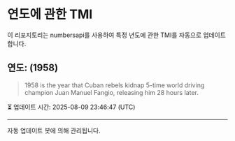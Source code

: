 
# 연도에 관한 TMI

이 리포지토리는 numbersapi를 사용하여 특정 년도에 관한 TMI를 자동으로 업데이트합니다.

## 연도: (1958)
> 1958 is the year that Cuban rebels kidnap 5-time world driving champion Juan Manuel Fangio, releasing him 28 hours later.

⏳ 업데이트 시간: 2025-08-09 23:46:47 (UTC)

---
자동 업데이트 봇에 의해 관리됩니다.
